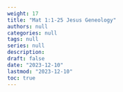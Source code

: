 ```yaml
---
weight: 17
title: "Mat 1:1-25 Jesus Geneology"
authors: null
categories: null
tags: null
series: null
description: 
draft: false
date: "2023-12-10"
lastmod: "2023-12-10"
toc: true
---
```


<!--more-->

